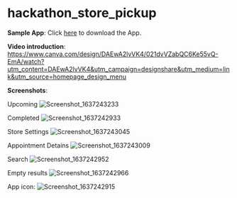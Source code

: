 # hackathon_store_pickup

**Sample App**:
Click [here](https://drive.google.com/file/d/1_xrRfTmXPUcIDbMS5rHhxlC6wUY2KXmE/view?usp=sharing) to download the App.

**Video introduction**:
https://www.canva.com/design/DAEwA2lvVK4/021dvVZabQC6Ke55vQ-EmA/watch?utm_content=DAEwA2lvVK4&utm_campaign=designshare&utm_medium=link&utm_source=homepage_design_menu

**Screenshots**:

Upcoming
![Screenshot_1637243233](https://user-images.githubusercontent.com/23329312/142427248-9d747f40-4ddd-4a41-8332-9b49ffa3b751.png)

Completed
![Screenshot_1637242933](https://user-images.githubusercontent.com/23329312/142427329-33fe4f08-26f9-406c-a7a3-4cd51852b366.png)

Store Settings
![Screenshot_1637243045](https://user-images.githubusercontent.com/23329312/142427551-d8e7221f-46cf-4f00-be00-c3dd172105ec.png)

Appointment Detains
![Screenshot_1637243009](https://user-images.githubusercontent.com/23329312/142427627-5bcbe0a0-7723-43a4-9426-a4f7a8d7d582.png)

Search
![Screenshot_1637242952](https://user-images.githubusercontent.com/23329312/142427422-0f9938ce-5b78-4d3e-8808-9bb80c5014db.png)

Empty results
![Screenshot_1637242966](https://user-images.githubusercontent.com/23329312/142427476-d84710de-dded-4d61-bde8-6811b54b3091.png)

App icon:
![Screenshot_1637242915](https://user-images.githubusercontent.com/23329312/142427087-36269783-298d-4720-a3c4-d623c96ba95c.png)
